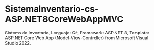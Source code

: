 # SistemaInventario-cs-ASP.NET8CoreWebAppMVC
Sistema de Inventario,
Lenguaje: C#,
Framework: ASP.NET 8,
Template: ASP.NET Core Web App (Model-View-Controller) from Microsoft Visual Studio 2022.
